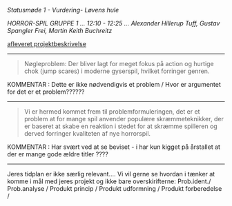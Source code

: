 *Statusmøde 1 - Vurdering- Løvens hule*   

*HORROR-SPIL*
*GRUPPE 1 ... 12:10 - 12:25 ... Alexander Hillerup Tuff, Gustav Spangler Frei, Martin Keith Buchreitz*



[afleveret projektbeskrivelse](dokument.pdf)



--------------------------------------------------------------------------------------------------------

> Nøgleproblem: Der bliver lagt for meget fokus på action og hurtige chok (jump scares) i moderne  gyserspil, hvilket forringer genren.

KOMMENTAR : Dette er ikke nødvendigvis et problem / Hvor er argumentet for det er et problem??????

--------------------------------------------------------------------------------------------------------

> Vi er hermed kommet frem til problemformuleringen, det er et problem at for mange spil anvender
populære skræmmeteknikker, der er baseret at skabe en reaktion i stedet for at skræmme spilleren og
derved forringer kvaliteten af nye horrorspil.

KOMMENTAR : Har svært ved at se beviset - i har kun kigget på årstallet at der er mange gode ældre titler ????

--------------------------------------------------------------------------------------------------------

Jeres tidplan er ikke særlig relevant....
Vi vil gerne se hvordan i tænker at komme i mål med jeres projekt og ikke bare overskirifterne:
Prob.ident./ Prob.analyse / Produkt princip / Produkt udformning / Produkt forberedelse /
